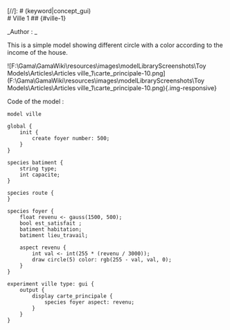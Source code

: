 [//]: # (keyword|operator_gauss)
<div class='gama-keyword-style' id ='296_0_301_operator-gauss'></div>
[//]: # (keyword|concept_gui)
<div class='gama-keyword-style' id ='296_1_52_concept-gui'></div>
# Ville 1 ## {#ville-1}


_Author : _

This is a simple model showing different circle with a color according to the income of the house.


![F:\Gama\GamaWiki\resources\images\modelLibraryScreenshots\Toy Models\Articles\Articles ville_1\carte_principale-10.png](F:\Gama\GamaWiki\resources\images\modelLibraryScreenshots\Toy Models\Articles\Articles ville_1\carte_principale-10.png){.img-responsive}

Code of the model : 

```
model ville

global {
	init {
		create foyer number: 500;
	}
}

species batiment {
	string type;
	int capacite;
}

species route {
}

species foyer {
	float revenu <- gauss(1500, 500);
	bool est_satisfait ;
	batiment habitation;
	batiment lieu_travail;
	
	aspect revenu {
		int val <- int(255 * (revenu / 3000));
		draw circle(5) color: rgb(255 - val, val, 0);
	}
}

experiment ville type: gui { 
	output {
		display carte_principale {
			species foyer aspect: revenu;
		}
	}
}
```